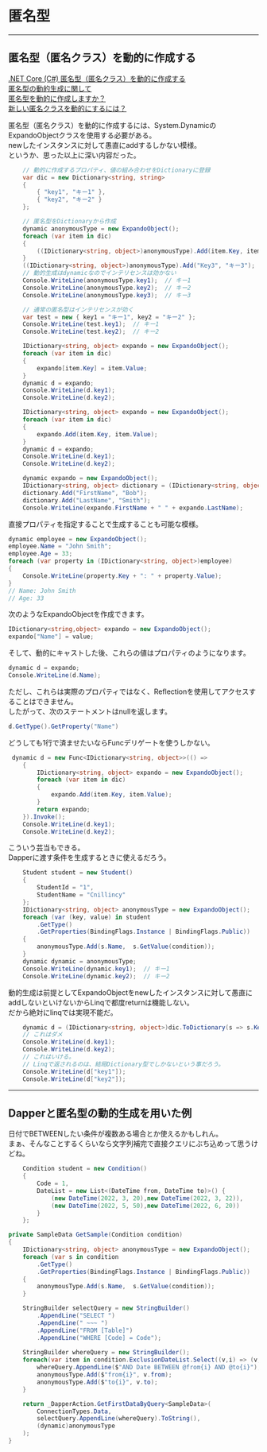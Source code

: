 # 匿名型

---

## 匿名型（匿名クラス）を動的に作成する

[.NET Core (C#) 匿名型（匿名クラス）を動的に作成する](https://marock.tokyo/2021/01/24/net-core-%E5%8C%BF%E5%90%8D%E5%9E%8B%EF%BC%88%E5%8C%BF%E5%90%8D%E3%82%AF%E3%83%A9%E3%82%B9%EF%BC%89%E3%82%92%E5%8B%95%E7%9A%84%E3%81%AB%E4%BD%9C%E6%88%90%E3%81%99%E3%82%8B/)  
[匿名型の動的生成に関して](https://dobon.net/vb/bbs/log3-54/31793.html)  
[匿名型を動的に作成しますか？](https://www.web-dev-qa-db-ja.com/ja/c%23/%E5%8C%BF%E5%90%8D%E5%9E%8B%E3%82%92%E5%8B%95%E7%9A%84%E3%81%AB%E4%BD%9C%E6%88%90%E3%81%97%E3%81%BE%E3%81%99%E3%81%8B%EF%BC%9F/970777402/)  
[新しい匿名クラスを動的にするには？](https://www.web-dev-qa-db-ja.com/ja/c%23/%E6%96%B0%E3%81%97%E3%81%84%E5%8C%BF%E5%90%8D%E3%82%AF%E3%83%A9%E3%82%B9%E3%82%92%E5%8B%95%E7%9A%84%E3%81%AB%E3%81%99%E3%82%8B%E3%81%AB%E3%81%AF%EF%BC%9F/970949625/)  

匿名型（匿名クラス）を動的に作成するには、System.DynamicのExpandoObjectクラスを使用する必要がある。  
newしたインスタンスに対して愚直にaddするしかない模様。  
というか、思った以上に深い内容だった。  

``` C#
    // 動的に作成するプロパティ、値の組み合わせをDictionaryに登録
    var dic = new Dictionary<string, string>
    {
        { "key1", "キー1" },
        { "key2", "キー2" }
    };
```

``` C# : パターン1
    // 匿名型をDictionaryから作成
    dynamic anonymousType = new ExpandoObject();
    foreach (var item in dic)
    {
        ((IDictionary<string, object>)anonymousType).Add(item.Key, item.Value);
    }
    ((IDictionary<string, object>)anonymousType).Add("Key3", "キー3");
    // 動的生成はdynamicなのでインテリセンスは効かない
    Console.WriteLine(anonymousType.key1);  // キー1
    Console.WriteLine(anonymousType.key2);  // キー2
    Console.WriteLine(anonymousType.key3);  // キー3

    // 通常の匿名型はインテリセンスが効く
    var test = new { key1 = "キー1", key2 = "キー2" };
    Console.WriteLine(test.key1);  // キー1
    Console.WriteLine(test.key2);  // キー2
```

``` C# : パターン2
    IDictionary<string, object> expando = new ExpandoObject();
    foreach (var item in dic)
    {
        expando[item.Key] = item.Value;
    }
    dynamic d = expando;
    Console.WriteLine(d.key1);
    Console.WriteLine(d.key2);
```

``` C# : パターン3
    IDictionary<string, object> expando = new ExpandoObject();
    foreach (var item in dic)
    {
        expando.Add(item.Key, item.Value);
    }
    dynamic d = expando;
    Console.WriteLine(d.key1);
    Console.WriteLine(d.key2);
```

``` C#
    dynamic expando = new ExpandoObject();
    IDictionary<string, object> dictionary = (IDictionary<string, object>)expando;
    dictionary.Add("FirstName", "Bob");
    dictionary.Add("LastName", "Smith");
    Console.WriteLine(expando.FirstName + " " + expando.LastName);
```

直接プロパティを指定することで生成することも可能な模様。  

``` C#
dynamic employee = new ExpandoObject();
employee.Name = "John Smith";
employee.Age = 33;
foreach (var property in (IDictionary<string, object>)employee)
{
    Console.WriteLine(property.Key + ": " + property.Value);
}
// Name: John Smith
// Age: 33
```

次のようなExpandoObjectを作成できます。

``` C#
IDictionary<string,object> expando = new ExpandoObject();
expando["Name"] = value;
```

そして、動的にキャストした後、これらの値はプロパティのようになります。

``` C#
dynamic d = expando;
Console.WriteLine(d.Name);
```

ただし、これらは実際のプロパティではなく、Reflectionを使用してアクセスすることはできません。  
したがって、次のステートメントはnullを返します。  

``` C#
d.GetType().GetProperty("Name") 
```

どうしても1行で済ませたいならFuncデリゲートを使うしかない。  

``` C#
 dynamic d = new Func<IDictionary<string, object>>(() =>
    {
        IDictionary<string, object> expando = new ExpandoObject();
        foreach (var item in dic)
        {
            expando.Add(item.Key, item.Value);
        }
        return expando;
    }).Invoke();
    Console.WriteLine(d.key1);
    Console.WriteLine(d.key2);
```

こういう芸当もできる。  
Dapperに渡す条件を生成するときに使えるだろう。  

``` C#
    Student student = new Student()
    {
        StudentId = "1",
        StudentName = "Cnillincy"
    };
    IDictionary<string, object> anonymousType = new ExpandoObject();
    foreach (var (key, value) in student
        .GetType()
        .GetProperties(BindingFlags.Instance | BindingFlags.Public))
    {
        anonymousType.Add(s.Name,  s.GetValue(condition));
    }
    dynamic dynamic = anonymousType;
    Console.WriteLine(dynamic.key1);  // キー1
    Console.WriteLine(dynamic.key2);  // キー2
```

動的生成は前提としてExpandoObjectをnewしたインスタンスに対して愚直にaddしないといけないからLinqで都度returnは機能しない。  
だから絶対にlinqでは実現不能だ。  

``` C# : ダメなやつ
    dynamic d = (IDictionary<string, object>)dic.ToDictionary(s => s.Key, aa => (object)aa.Value);
    // これはダメ
    Console.WriteLine(d.key1);
    Console.WriteLine(d.key2);
    // これはいける。
    // Linqで返されるのは、結局Dictionary型でしかないという事だろう。  
    Console.WriteLine(d["key1"]);
    Console.WriteLine(d["key2"]);
```

---

## Dapperと匿名型の動的生成を用いた例

日付でBETWEENしたい条件が複数ある場合とか使えるかもしれん。  
まぁ、そんなことするくらいなら文字列補完で直接クエリにぶち込めって思うけどね。  

``` C#
    Condition student = new Condition()
    {
        Code = 1,
        DateList = new List<(DateTime from, DateTime to)>() {
            (new DateTime(2022, 3, 20),new DateTime(2022, 3, 22)),
            (new DateTime(2022, 5, 50),new DateTime(2022, 6, 20))
        }
    };

private SampleData GetSample(Condition condition)
{
    IDictionary<string, object> anonymousType = new ExpandoObject();
    foreach (var s in condition
        .GetType()
        .GetProperties(BindingFlags.Instance | BindingFlags.Public))
    {
        anonymousType.Add(s.Name,  s.GetValue(condition));
    }

    StringBuilder selectQuery = new StringBuilder()
        .AppendLine("SELECT ")
        .AppendLine(" ~~~ ")
        .AppendLine("FROM [Table]")
        .AppendLine("WHERE [Code] = Code");
    
    StringBuilder whereQuery = new StringBuilder();
    foreach(var item in condition.ExclusionDateList.Select((v,i) => (v,i))) {
        whereQuery.AppendLine($"AND Date BETWEEN @from{i} AND @to{i}");
        anonymousType.Add($"from{i}", v.from);
        anonymousType.Add($"to{i}", v.to);
    }

    return _DapperAction.GetFirstDataByQuery<SampleData>(
        ConnectionTypes.Data,
        selectQuery.AppendLine(whereQuery).ToString(),
        (dynamic)anonymousType
    );
}
```
